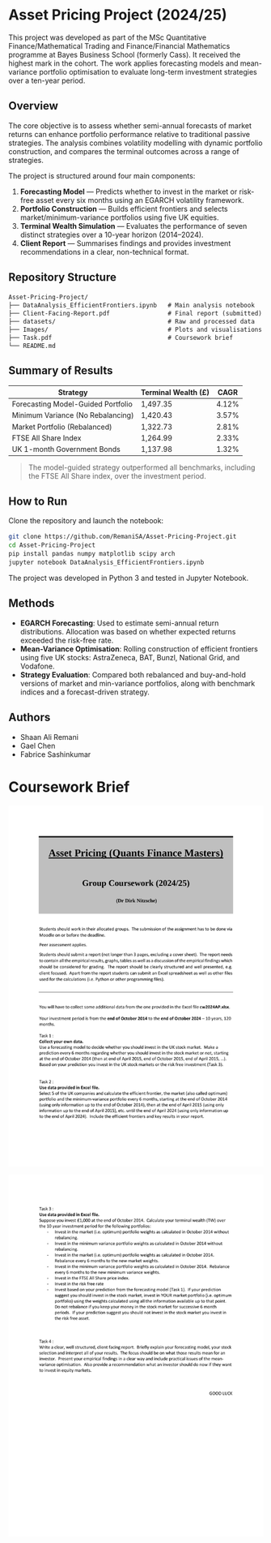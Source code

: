 # Asset Pricing Project (2024/25)

This project was developed as part of the MSc Quantitative Finance/Mathematical Trading and Finance/Financial Mathematics programme at Bayes Business School (formerly Cass). It received the highest mark in the cohort. The work applies forecasting models and mean-variance portfolio optimisation to evaluate long-term investment strategies over a ten-year period.

## Overview

The core objective is to assess whether semi-annual forecasts of market returns can enhance portfolio performance relative to traditional passive strategies. The analysis combines volatility modelling with dynamic portfolio construction, and compares the terminal outcomes across a range of strategies.

The project is structured around four main components:

1. **Forecasting Model** — Predicts whether to invest in the market or risk-free asset every six months using an EGARCH volatility framework.
2. **Portfolio Construction** — Builds efficient frontiers and selects market/minimum-variance portfolios using five UK equities.
3. **Terminal Wealth Simulation** — Evaluates the performance of seven distinct strategies over a 10-year horizon (2014–2024).
4. **Client Report** — Summarises findings and provides investment recommendations in a clear, non-technical format.

## Repository Structure

```
Asset-Pricing-Project/
├── DataAnalysis_EfficientFrontiers.ipynb   # Main analysis notebook
├── Client-Facing-Report.pdf                # Final report (submitted)
├── datasets/                               # Raw and processed data
├── Images/                                 # Plots and visualisations
├── Task.pdf                                # Coursework brief
└── README.md
```

## Summary of Results

| Strategy                                  | Terminal Wealth (£) | CAGR   |
|-------------------------------------------|----------------------|--------|
| Forecasting Model-Guided Portfolio        | 1,497.35             | 4.12%  |
| Minimum Variance (No Rebalancing)         | 1,420.43             | 3.57%  |
| Market Portfolio (Rebalanced)             | 1,322.73             | 2.81%  |
| FTSE All Share Index                      | 1,264.99             | 2.33%  |
| UK 1-month Government Bonds               | 1,137.98             | 1.32%  |

> The model-guided strategy outperformed all benchmarks, including the FTSE All Share index, over the investment period.

## How to Run

Clone the repository and launch the notebook:

```bash
git clone https://github.com/RemaniSA/Asset-Pricing-Project.git
cd Asset-Pricing-Project
pip install pandas numpy matplotlib scipy arch
jupyter notebook DataAnalysis_EfficientFrontiers.ipynb
```

The project was developed in Python 3 and tested in Jupyter Notebook.

## Methods

- **EGARCH Forecasting**: Used to estimate semi-annual return distributions. Allocation was based on whether expected returns exceeded the risk-free rate.
- **Mean-Variance Optimisation**: Rolling construction of efficient frontiers using five UK stocks: AstraZeneca, BAT, Bunzl, National Grid, and Vodafone.
- **Strategy Evaluation**: Compared both rebalanced and buy-and-hold versions of market and min-variance portfolios, along with benchmark indices and a forecast-driven strategy.

## Authors

- Shaan Ali Remani  
- Gael Chen  
- Fabrice Sashinkumar  

# Coursework Brief

![Asset Pricing Page 1](https://github.com/RemaniSA/Asset-Pricing-Project/blob/main/Images/Final_Coursework_AP_Page_1.jpeg)

![Asset Pricing Page 2](https://github.com/RemaniSA/Asset-Pricing-Project/blob/main/Images/Final_Coursework_AP_Page_2.jpeg)
